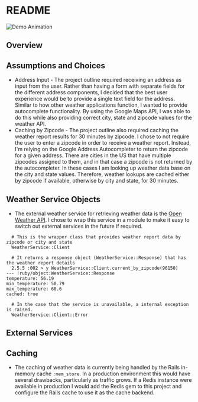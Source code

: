 # README

![Demo Animation](https://github.com/pcunnane/weather_forecast/assets/35730/a2f4f986-ec85-4903-a94a-6abab0e3ba8f?raw=true)
## Overview


## Assumptions and Choices
  * Address Input - The project outline required receiving an address as input from the user. Rather than having a form with separate fields for the different address components, I decided that the best user experience would be to provide a single text field for the address. Similar to how other weather applications function, I wanted to provide autocomplete functionality. By using the Google Maps API, I was able to do this while also providing correct city, state and zipcode values for the weather API.
  * Caching by Zipcode - The project outline also required caching the weather report results for 30 minutes by zipcode. I chose to not require the user to enter a zipcode in order to receive a weather report. Instead, I'm relying on the Google Address Autocompleter to return the zipcode for a given address. There are cities in the US that have multiple zipcodes assigned to them, and in that case a zipcode is not returned by the autocompleter. In these cases I am looking up weather data base on the city and state values. Therefore, weather lookups are cached either by zipcode if available, otherwise by city and state, for 30 minutes.

## Weather Service Objects
  * The external weather service for retrieving weather data is the [Open Weather API](https://openweathermap.org/api). I chose to wrap this service in a module to make it easy to switch out external services in the future if required.
```
  # This is the wrapper class that provides weather report data by zipcode or city and state
  WeatherService::Client

  # It returns a response object (WeatherService::Response) that has the weather report details
  2.5.5 :002 > y WeatherService::Client.current_by_zipcode(96150)
--- !ruby/object:WeatherService::Response
temperature: 56.19
min_temperature: 50.79
max_temperature: 60.6
cached: true

  # In the case that the service is unavailable, a internal exception is raised.
  WeatherService::Client::Error

```
## External Services


## Caching
  * The caching of weather data is currently being handled by the Rails in-memory cache `:mem_store`. In a production environment this would have several drawbacks, particularly as traffic grows. If a Redis instance were available in production I would add the Redis gem to this project and configure the Rails cache to use it as the cache backend.
